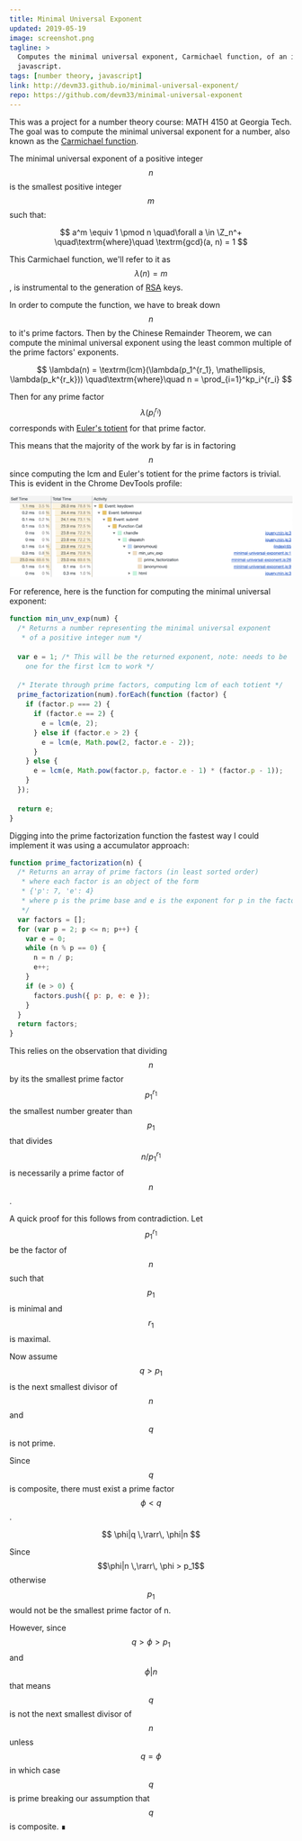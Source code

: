 ```yaml
---
title: Minimal Universal Exponent
updated: 2019-05-19
image: screenshot.png
tagline: >
  Computes the minimal universal exponent, Carmichael function, of an integer in
  javascript.
tags: [number theory, javascript]
link: http://devm33.github.io/minimal-universal-exponent/
repo: https://github.com/devm33/minimal-universal-exponent
---
```


This was a project for a number theory course: MATH 4150 at Georgia Tech. The
goal was to compute the minimal universal exponent for a number, also known as
the [Carmichael function].

[carmichael function]: https://en.wikipedia.org/wiki/Carmichael_function

The minimal universal exponent of a positive integer $$n$$ is the smallest
positive integer $$m$$ such that:

$$
a^m \equiv 1 \pmod n \quad\forall a \in \Z_n^+ \quad\textrm{where}\quad
\textrm{gcd}(a, n) = 1
$$

This Carmichael function, we'll refer to it as $$\lambda(n) = m$$, is
instrumental to the generation of [RSA] keys.

[rsa]: https://en.wikipedia.org/wiki/RSA_(cryptosystem)

In order to compute the function, we have to break down $$n$$ to it's prime
factors. Then by the Chinese Remainder Theorem, we can compute the minimal
universal exponent using the least common multiple of the prime factors'
exponents.

$$
\lambda(n) = \textrm{lcm}(\lambda(p_1^{r_1}, \mathellipsis, \lambda(p_k^{r_k}))
 \quad\textrm{where}\quad n = \prod_{i=1}^kp_i^{r_i}
$$

Then for any prime factor $$ \lambda(p_i^{r_i}) $$ corresponds with [Euler's
totient] for that prime factor.

[euler's totient]: https://en.wikipedia.org/wiki/Euler%27s_totient_function

This means that the majority of the work by far is in factoring $$n$$ since
computing the lcm and Euler's totient for the prime factors is trivial. This is
evident in the Chrome DevTools profile:

![Chrome DevTools profile](./profile.png)

For reference, here is the function for computing the minimal universal
exponent:

```js
function min_unv_exp(num) {
  /* Returns a number representing the minimal universal exponent
   * of a positive integer num */

  var e = 1; /* This will be the returned exponent, note: needs to be
    one for the first lcm to work */

  /* Iterate through prime factors, computing lcm of each totient */
  prime_factorization(num).forEach(function (factor) {
    if (factor.p === 2) {
      if (factor.e == 2) {
        e = lcm(e, 2);
      } else if (factor.e > 2) {
        e = lcm(e, Math.pow(2, factor.e - 2));
      }
    } else {
      e = lcm(e, Math.pow(factor.p, factor.e - 1) * (factor.p - 1));
    }
  });

  return e;
}
```

Digging into the prime factorization function the fastest way I could implement
it was using a accumulator approach:

```js
function prime_factorization(n) {
  /* Returns an array of prime factors (in least sorted order)
   * where each factor is an object of the form
   * {'p': 7, 'e': 4}
   * where p is the prime base and e is the exponent for p in the factorization
   */
  var factors = [];
  for (var p = 2; p <= n; p++) {
    var e = 0;
    while (n % p == 0) {
      n = n / p;
      e++;
    }
    if (e > 0) {
      factors.push({ p: p, e: e });
    }
  }
  return factors;
}
```

This relies on the observation that dividing $$n$$ by its the smallest prime
factor $$p_1^{r_1}$$ the smallest number greater than $$p_1$$ that divides
$$n/p_1^{r_1}$$ is necessarily a prime factor of $$n$$.

A quick proof for this follows from contradiction. Let $$p_1^{r_1}$$ be the
factor of $$n$$ such that $$p_1$$ is minimal and $$r_1$$ is maximal.

Now assume $$q > p_1$$ is the next smallest divisor of $$n$$ and $$q$$ is not
prime.

Since $$q$$ is composite, there must exist a prime factor $$\phi < q$$.

$$
\phi|q \,\rarr\, \phi|n
$$

Since $$\phi|n \,\rarr\, \phi > p_1$$ otherwise $$p_1$$ would not be the
smallest prime factor of n.

However, since $$q > \phi > p_1$$ and $$\phi|n$$ that means $$q$$ is not the
next smallest divisor of $$n$$ unless $$q=\phi$$ in which case $$q$$ is prime
breaking our assumption that $$q$$ is composite. &#8718;

